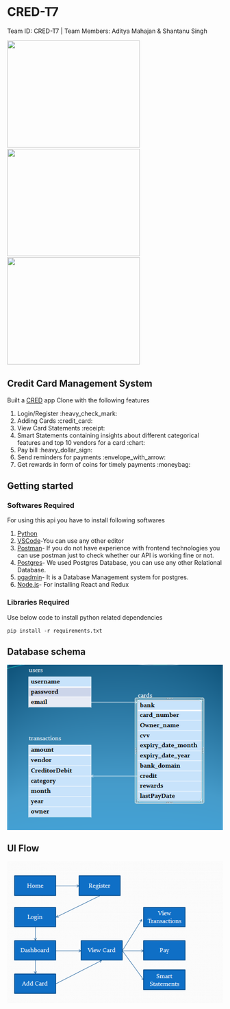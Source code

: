 # CRED-T7
Team ID: CRED-T7 | Team Members: Aditya Mahajan &amp; Shantanu Singh

<img src="https://keyholesoftware.com/wp-content/uploads/React-Redux.png.webp" width="310" height="250"/> <img src="https://miro.medium.com/max/700/1*MQ-Lf8tmtfa-pumN2Sh0cw.png" width="310" height="250"/> <img src="https://www.quest.com/community/cfs-filesystemfile/__key/communityserver-components-secureimagefileviewer/communityserver-blogs-components-weblogfiles-00-00-00-00-39/Slide2.JPG_2D00_1100x500x2.jpg?_=637219525519183603" width="310" height="250"/>


## Credit Card Management System
Built a <a href="https://cred.club/">CRED</a> app Clone with the following features

<ol>
<li>Login/Register :heavy_check_mark:</li> 
<li>Adding Cards :credit_card:</li> 
<li>View Card Statements :receipt:</li> 
<li>Smart Statements containing insights about different categorical features and top 10 vendors for a card :chart:</li>  
<li>Pay bill :heavy_dollar_sign:</li> 
<li>Send reminders for payments :envelope_with_arrow:</li> 
<li>Get rewards in form of coins for timely payments :moneybag: </li> 
</ol>

## Getting started 

### Softwares Required

For using this api you have to install following softwares
1. [Python](https://www.python.org/)
2. [VSCode](https://code.visualstudio.com/)-You can use any other editor
3. [Postman](https://www.postman.com/)- If you do not have experience with frontend technologies you can use postman just to check whether our API is working fine or not.
4. [Postgres](https://www.postgresql.org/)- We used Postgres Database, you can use any other Relational Database.
5. [pgadmin](https://www.pgadmin.org/)- It is a Database Management system for postgres.
6. [Node.js](https://nodejs.org/en/download/)- For installing React and Redux

### Libraries Required
Use below code to install python related dependencies
```
pip install -r requirements.txt
```


## Database schema
<img src="https://github.com/Crio-Winter-of-Doing-2021/CRED-T7/blob/1bc2ef7562b86a4e631ee257d27c4b98f4374bf0/db_schema.PNG" alt="DBSCHEMA" align="center">

## UI Flow
<img src="ui_flow.PNG" alt="UIFLOW" align="center">
  
